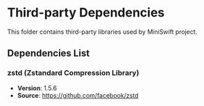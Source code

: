 # Third-party Dependencies

This folder contains third-party libraries used by MiniSwift project.

## Dependencies List

### zstd (Zstandard Compression Library)
- **Version**: 1.5.6
- **Source**: https://github.com/facebook/zstd
